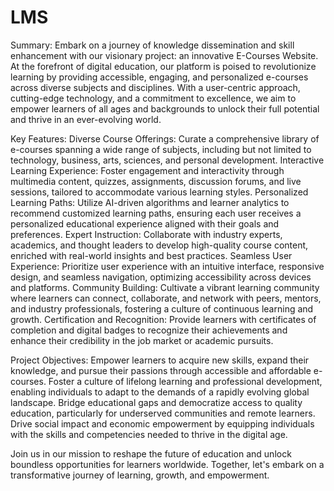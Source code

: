 # LMS
Summary:
Embark on a journey of knowledge dissemination and skill enhancement with our visionary project: an innovative E-Courses Website. At the forefront of digital education, our platform is poised to revolutionize learning by providing accessible, engaging, and personalized e-courses across diverse subjects and disciplines. With a user-centric approach, cutting-edge technology, and a commitment to excellence, we aim to empower learners of all ages and backgrounds to unlock their full potential and thrive in an ever-evolving world.

Key Features:
Diverse Course Offerings: Curate a comprehensive library of e-courses spanning a wide range of subjects, including but not limited to technology, business, arts, sciences, and personal development.
Interactive Learning Experience: Foster engagement and interactivity through multimedia content, quizzes, assignments, discussion forums, and live sessions, tailored to accommodate various learning styles.
Personalized Learning Paths: Utilize AI-driven algorithms and learner analytics to recommend customized learning paths, ensuring each user receives a personalized educational experience aligned with their goals and preferences.
Expert Instruction: Collaborate with industry experts, academics, and thought leaders to develop high-quality course content, enriched with real-world insights and best practices.
Seamless User Experience: Prioritize user experience with an intuitive interface, responsive design, and seamless navigation, optimizing accessibility across devices and platforms.
Community Building: Cultivate a vibrant learning community where learners can connect, collaborate, and network with peers, mentors, and industry professionals, fostering a culture of continuous learning and growth.
Certification and Recognition: Provide learners with certificates of completion and digital badges to recognize their achievements and enhance their credibility in the job market or academic pursuits.

Project Objectives:
Empower learners to acquire new skills, expand their knowledge, and pursue their passions through accessible and affordable e-courses.
Foster a culture of lifelong learning and professional development, enabling individuals to adapt to the demands of a rapidly evolving global landscape.
Bridge educational gaps and democratize access to quality education, particularly for underserved communities and remote learners.
Drive social impact and economic empowerment by equipping individuals with the skills and competencies needed to thrive in the digital age.

Join us in our mission to reshape the future of education and unlock boundless opportunities for learners worldwide. Together, let's embark on a transformative journey of learning, growth, and empowerment.
